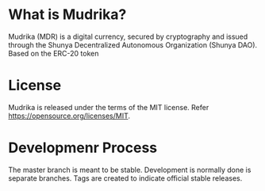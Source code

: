# What is Mudrika?

Mudrika (MDR) is a digital currency, secured by cryptography and issued through the Shunya Decentralized Autonomous Organization (Shunya DAO). Based on the ERC-20 token

# License

Mudrika is released under the terms of the MIT license. Refer https://opensource.org/licenses/MIT.

# Developmenr Process

The master branch is meant to be stable. Development is normally done is separate branches. Tags are created to indicate official stable releases.

